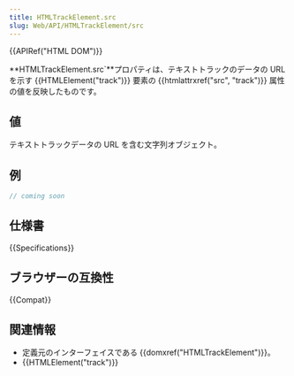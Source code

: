 ```yaml
---
title: HTMLTrackElement.src
slug: Web/API/HTMLTrackElement/src
---
```

{{APIRef("HTML DOM")}}

**HTMLTrackElement.src`**プロパティは、テキストトラックのデータの URL を示す {{HTMLElement("track")}} 要素の {{htmlattrxref("src", "track")}} 属性の値を反映したものです。

## 値

テキストトラックデータの URL を含む文字列オブジェクト。

## 例

```js
// coming soon
```

## 仕様書

{{Specifications}}

## ブラウザーの互換性

{{Compat}}

## 関連情報

- 定義元のインターフェイスである {{domxref("HTMLTrackElement")}}。
- {{HTMLElement("track")}}
